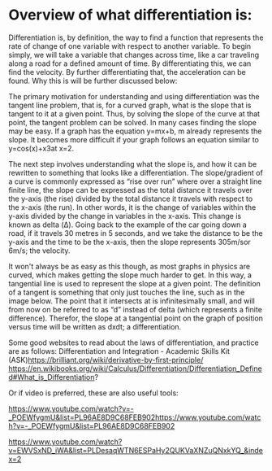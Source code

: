 # Overview of what differentiation is:

Differentiation is, by definition, the way to find a function that represents the rate of change of one variable with respect to another variable. To begin simply, we will take a variable that changes across time, like a car traveling along a road for a defined amount of time. By differentiating this, we can find the velocity. By further differentiating that, the acceleration can be found. Why this is will be further discussed below:

The primary motivation for understanding and using differentiation was the tangent line problem, that is, for a curved graph, what is the slope that is tangent to it at a given point. Thus, by solving the slope of the curve at that point, the tangent problem can be solved. In many cases finding the slope may be easy. If a graph has the equation y=mx+b, m already represents the slope. It becomes more difficult if your graph follows an equation similar to y=cos(x)+x3at x=2. 

The next step involves understanding what the slope is, and how it can be rewritten to something that looks like a differentiation. The slope/gradient of a curve is commonly expressed as “rise over run” where over a straight line finite line, the slope can be expressed as the total distance it travels over the y-axis (the rise) divided by the total distance it travels with respect to the x-axis (the run). In other words, it is the change of variables within the y-axis divided by the change in variables in the x-axis. This change is known as delta (Δ). Going back to the example of the car going down a road, if it travels 30 metres in 5 seconds, and we take the distance to be the y-axis and the time to be the x-axis, then the slope represents 305m/sor 6m/s; the velocity. 

It won't always be as easy as this though, as most graphs in physics are curved, which makes getting the slope much harder to get. In this way, a tangential line is used to represent the slope at a given point. The definition of a tangent is something that only just touches the line, such as in the image below. The point that it intersects at is infinitesimally small, and will from now on be referred to as “d” instead of delta (which represents a finite difference). Therefor, the slope at a tangential point on the graph of position versus time will be written as dxdt; a differentiation. 

Some good websites to read about the laws of differentiation, and practice are as follows:
Differentiation and Integration - Academic Skills Kit
 (ASK)https://brilliant.org/wiki/derivative-by-first-principle/
https://en.wikibooks.org/wiki/Calculus/Differentiation/Differentiation_Defined#What_is_Differentiation?

Or if video is preferred, these are also useful tools:
	
https://www.youtube.com/watch?v=-_POEWfygmU&list=PL96AE8D9C68FEB902https://www.youtube.com/watch?v=-_POEWfygmU&list=PL96AE8D9C68FEB902

https://www.youtube.com/watch?v=EWVSxND_iWA&list=PLDesaqWTN6ESPaHy2QUKVaXNZuQNxkYQ_&index=2
